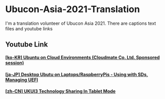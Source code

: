 # Ubucon-Asia-2021-Translation
I'm a translation volunteer of Ubucon Asia 2021. There are captions text files and youtube links

## Youtube Link
#### [[ko-KR] Ubuntu on Cloud Environments (Cloudmate Co. Ltd. Sponsored session)](https://www.youtube.com/watch?v=GdNk8p9u-Ig&t=146s)
#### [[ja-JP] Desktop Ubutu on Laptops/RaspberryPis - Using with SDs, Managing UEFI](https://www.youtube.com/watch?v=fHGykU9d8qA&t=1408s)     
#### [[zh-CN] UKUI3 Technology Sharing In Tablet Mode](https://www.youtube.com/watch?v=eTzFqrFK29A)   

